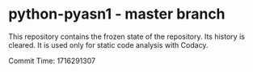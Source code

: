# python-pyasn1 - master branch

This repository contains the frozen state of the repository.
Its history is cleared. It is used only for static code
analysis with Codacy.

Commit Time: 1716291307